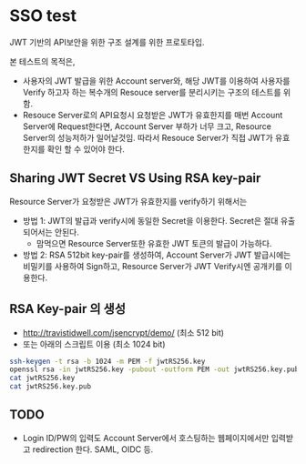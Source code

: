# SSO test

JWT 기반의 API보안을 위한 구조 설계를 위한 프로토타입.

본 테스트의 목적은,

- 사용자의 JWT 발급을 위한 Account server와, 해당 JWT를 이용하여 사용자를 Verify 하고자 하는 복수개의 Resouce server를 분리시키는 구조의 테스트를 위함.
- Resouce Server로의 API요청시 요청받은 JWT가 유효한지를 매번 Account Server에 Request한다면, Account Server 부하가 너무 크고, Resource Server의 성능저하가 일어날것임. 따라서 Resouce Server가 직접 JWT가 유효한지를 확인 할 수 있어야 한다.

## Sharing JWT Secret VS Using RSA key-pair

Resource Server가 요청받은 JWT가 유효한지를 verify하기 위해서는

- 방법 1: JWT의 발급과 verify시에 동일한 Secret을 이용한다. Secret은 절대 유출되어서는 안된다.
  - 맘먹으면 Resource Server또한 유효한 JWT 토큰의 발급이 가능하다.
- 방법 2: RSA 512bit key-pair를 생성하여, Account Server가 JWT 발급시에는 비밀키를 사용하여 Sign하고, Resource Server가 JWT Verify시엔 공개키를 이용한다.

## RSA Key-pair 의 생성

- http://travistidwell.com/jsencrypt/demo/ (최소 512 bit)
- 또는 아래의 스크립트 이용 (최소 1024 bit)

```sh
ssh-keygen -t rsa -b 1024 -m PEM -f jwtRS256.key
openssl rsa -in jwtRS256.key -pubout -outform PEM -out jwtRS256.key.pub
cat jwtRS256.key
cat jwtRS256.key.pub
```

## TODO

- Login ID/PW의 입력도 Account Server에서 호스팅하는 웹페이지에서만 입력받고 redirection 한다. SAML, OIDC 등.
